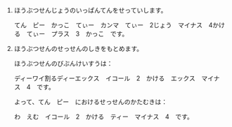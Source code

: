 1. ほうぶつせんじょうのいっぱんてんをせっていします。

   てん　ピー　かっこ　てぃー　カンマ　てぃー　2じょう　マイナス　4かける　てぃー　プラス　3　かっこ　です。

2. ほうぶつせんのせっせんのしきをもとめます。

   ほうぶつせんのびぶんけいすうは：
   
   
   ディーワイ割るディーエックス　イコール　2　かける　エックス　マイナス　4　です。

   よって、てん　ピー　におけるせっせんのかたむきは：

   わ　えむ　イコール　2　かける　ティー　マイナス　4　です。